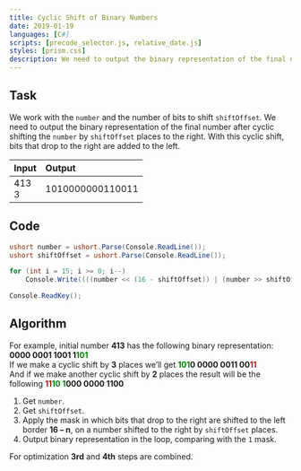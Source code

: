 ```yaml
---
title: Cyclic Shift of Binary Numbers
date: 2019-01-19
languages: [C#]
scripts: [precode_selector.js, relative_date.js]
styles: [prism.css]
description: We need to output the binary representation of the final number after cyclic shifting the number by shiftOffset places to the right.
---
```


## Task

We work with the `number` and the number of bits to shift `shiftOffset`. We need to output the binary representation of the final number after cyclic shifting the `number` by `shiftOffset` places to the right. With this cyclic shift, bits that drop to the right are added to the left.

| Input      | Output           |
| :--------- | :--------------- |
| 413<br>3   | 1010000000110011 |

## Code

```csharp
ushort number = ushort.Parse(Console.ReadLine());
ushort shiftOffset = ushort.Parse(Console.ReadLine());

for (int i = 15; i >= 0; i--)
    Console.Write((((number << (16 - shiftOffset)) | (number >> shiftOffset)) >> i) & 1);

Console.ReadKey();
```

## Algorithm

For example, initial number **413** has the following binary representation: **0000 0001 1001 1<span style="color: #008000;">101</span>**  
If we make a cyclic shift by **3** places we’ll get **<span style="color: #008000;">101</span>0 0000 0011 00<span style="color: #a31515;">11</span>**  
And if we make another cyclic shift by **2** places the result will be the following **<span style="color: #a31515;">11</span><span style="color: #008000;">10 1</span>000 0000 1100**

1.  Get `number`.
2.  Get `shiftOffset`.
3.  Apply the mask in which bits that drop to the right are shifted to the left border **16 – n**, on a number shifted to the right by `shiftOffset` places.
4.  Output binary representation in the loop, comparing with the `1` mask.

For optimization **3rd** and **4th** steps are combined.